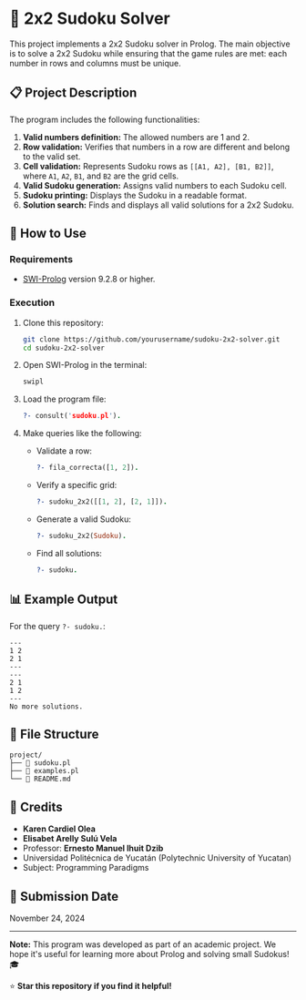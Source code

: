 # 🧩 2x2 Sudoku Solver

This project implements a 2x2 Sudoku solver in Prolog. The main objective is to solve a 2x2 Sudoku while ensuring that the game rules are met: each number in rows and columns must be unique.

## 📋 Project Description

The program includes the following functionalities:

1. **Valid numbers definition:** The allowed numbers are 1 and 2.
2. **Row validation:** Verifies that numbers in a row are different and belong to the valid set.
3. **Cell validation:** Represents Sudoku rows as `[[A1, A2], [B1, B2]]`, where `A1`, `A2`, `B1`, and `B2` are the grid cells.
4. **Valid Sudoku generation:** Assigns valid numbers to each Sudoku cell.
5. **Sudoku printing:** Displays the Sudoku in a readable format.
6. **Solution search:** Finds and displays all valid solutions for a 2x2 Sudoku.

## 🚀 How to Use

### Requirements
- [SWI-Prolog](https://www.swi-prolog.org) version 9.2.8 or higher.

### Execution
1. Clone this repository:
   ```bash
   git clone https://github.com/yourusername/sudoku-2x2-solver.git
   cd sudoku-2x2-solver
   ```

2. Open SWI-Prolog in the terminal:
   ```bash
   swipl
   ```

3. Load the program file:
   ```prolog
   ?- consult('sudoku.pl').
   ```

4. Make queries like the following:
   - Validate a row:
     ```prolog
     ?- fila_correcta([1, 2]).
     ```
   - Verify a specific grid:
     ```prolog
     ?- sudoku_2x2([[1, 2], [2, 1]]).
     ```
   - Generate a valid Sudoku:
     ```prolog
     ?- sudoku_2x2(Sudoku).
     ```
   - Find all solutions:
     ```prolog
     ?- sudoku.
     ```

## 📊 Example Output

For the query `?- sudoku.`:
```
---
1 2
2 1
---
---
2 1
1 2
---
No more solutions.
```

## 📂 File Structure
```
project/
├── 🧩 sudoku.pl
├── 📓 examples.pl
└── 📖 README.md
```

## 👥 Credits

- **Karen Cardiel Olea**
- **Elisabet Arelly Sulú Vela**
- Professor: **Ernesto Manuel Ihuit Dzib**
- Universidad Politécnica de Yucatán (Polytechnic University of Yucatan)
- Subject: Programming Paradigms

## 📅 Submission Date

November 24, 2024

---

**Note:** This program was developed as part of an academic project. We hope it's useful for learning more about Prolog and solving small Sudokus! 🎓

⭐ **Star this repository if you find it helpful!**
